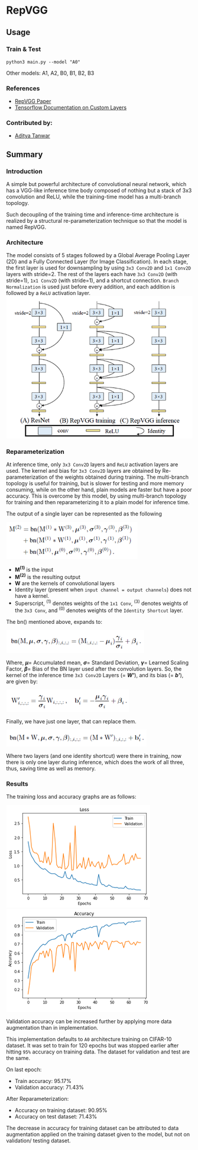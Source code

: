 # RepVGG

## Usage
### Train & Test
```
python3 main.py --model "A0"
```
Other models: A1, A2, B0, B1, B2, B3

### References
* [RepVGG Paper](https://arxiv.org/pdf/2101.03697.pdf)
* [Tensorflow Documentation on Custom Layers](https://www.tensorflow.org/tutorials/customization/custom_layers) 
### Contributed by:
* [Aditya Tanwar](https://github.com/cliche-niche/)

## Summary

### Introduction
A simple but powerful architecture of convolutional neural network, which has a VGG-like inference time body composed of nothing but a stack of 3x3 convolution and ReLU, while the 
training-time model has a multi-branch topology.

Such decoupling of the training time and inference-time architecture is realized by a structural re-parameterization technique so that the model is named RepVGG.

### Architecture
The model consists of 5 stages followed by a Global Average Pooling Layer (2D) and a Fully Connected Layer (for Image Classification). 
In each stage, the first layer is used for downsampling by using `3x3 Conv2D` and `1x1 Conv2D` layers with stride=2. The rest of the layers each have `3x3 Conv2D` (with stride=1), `1x1 Conv2D` (with stride=1), and a shortcut connection. `Branch Normalization` is used just before every addition, and each addition is followed by a `ReLU` activation layer.
<img src ="./assets/architecture.PNG">

### Reparameterization
At inference time, only `3x3 Conv2D` layers and `ReLU` activation layers are used. The kernel and bias for `3x3 Conv2D` layers are obtained by Re-parameterization of the weights obtained during training. The multi-branch topology is useful for training, but is slower for testing and more memory consuming, while on the other hand, plain models are faster but have a poor accuracy. 
This is overcome by this model, by using multi-branch topology for training and then reparameterizing it to a plain model for inference time.

The output of a single layer can be represented as the following

<img src ="./assets/add.PNG">

- **M<sup>(1)</sup>** is the input
- **M<sup>(2)</sup>** is the resulting output
- **W** are the kernels of convolutional layers
- Identity layer (present when `input channel = output channels`) does not have a kernel.
- Superscript, <sup>(1)</sup> denotes weights of the `1x1 Conv`, <sup>(3)</sup> denotes weights of the `3x3 Conv`, and <sup>(0)</sup> denotes weights of the `Identity Shortcut` layer.


The bn() mentioned above, expands to:

<img src ="./assets/bn.PNG">

Where, _**&mu;**_= Accumulated mean, _**&sigma;**_= Standard Deviation, _**&gamma;**_= Learned Scaling Factor, _**&beta;**_= Bias of the BN layer used after the convolution layers. So, the kernel of the inference time `3x3 Conv2D` Layers (= _**W'**_), and its bias (= _**b'**_), are given by:

<img src ="./assets/wb.PNG">

Finally, we have just one layer, that can replace them.

<img src ="./assets/fin.PNG">

Where two layers (and one identity shortcut) were there in training, now there is only one layer during inference, which does the work of all three, thus, saving time as well as memory.

### Results

The training loss and accuracy graphs are as follows:

<img src ="./assets/loss.png" title="Loss"> <img src ="./assets/accuracy.png" title="Accuracy">

Validation accuracy can be increased further by applying more data augmentation than in implementation.

This implementation defaults to `A0` architecture training on CIFAR-10 dataset. It was set to train for 120 epochs but was stopped earlier after hitting `95%` accuracy on training data. The dataset for validation and test are the same.

On last epoch: 
* Train accuracy: 95.17%
* Validation accuracy: 71.43%

After Reparameterization:
* Accuracy on training dataset: 90.95%
* Accuracy on test dataset: 71.43%

The decrease in accuracy for training dataset can be attributed to data augmentation applied on the training dataset given to the model, but not on validation/ testing dataset. 